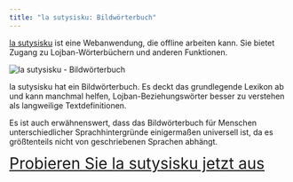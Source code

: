 ```yaml
---
title: "la sutysisku: Bildwörterbuch"
---
```


[la sutysisku](https://la-lojban.github.io/sutysisku/lojban/#seskari=cnano&versio=masno&sisku=marvellous&bangu=en) ist eine Webanwendung, die offline arbeiten kann. Sie bietet Zugang zu Lojban-Wörterbüchern und anderen Funktionen.

![la sutysisku - Bildwörterbuch](/assets/pixra/arxivo/sutysisku_xraste.png)

la sutysisku hat ein Bildwörterbuch. Es deckt das grundlegende Lexikon ab und kann manchmal helfen, Lojban-Beziehungswörter besser zu verstehen als langweilige Textdefinitionen.

Es ist auch erwähnenswert, dass das Bildwörterbuch für Menschen unterschiedlicher Sprachhintergründe einigermaßen universell ist, da es größtenteils nicht von geschriebenen Sprachen abhängt.

<div style="font-size:200%;">
<a href="https://la-lojban.github.io/sutysisku/lojban/#seskari=cnano&versio=masno&sisku=klama&bangu=en">Probieren Sie la sutysisku jetzt aus</a>
</div>

